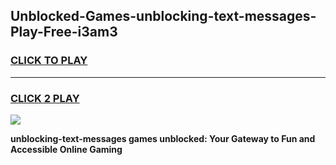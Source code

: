 
## Unblocked-Games-unblocking-text-messages-Play-Free-i3am3
<h3>
<a href="https://premium76.site?title=unblocking-text-messages&ref=19M">CLICK TO PLAY</a></h3>
<hr>

<h3>
<a href="https://premium76.site?title=unblocking-text-messages&ref=19M">CLICK 2 PLAY</a>
  
</h3>

<a href="https://premium76.site?title=unblocking-text-messages&ref=19M"><img src="https://clearcache.store/games.png"></a>


**unblocking-text-messages games unblocked: Your Gateway to Fun and Accessible Online Gaming**
